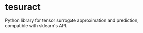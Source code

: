 # tesuract

Python library for tensor surrogate approximation and prediction, compatible with sklearn's API. 
